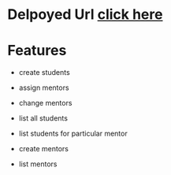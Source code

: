 # Delpoyed Url [click here](https://muthu-assign-mentor-api.herokuapp.com/)

# Features

- create students
- assign mentors
- change mentors
- list all students
- list students for particular mentor

- create mentors
- list mentors
